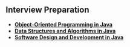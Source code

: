 ## Interview Preparation
- **[Object-Oriented Programming in Java](https://github.com/kvinay7/interview-preparation/blob/main/Java.md)**
- **[Data Structures and Algorithms in Java](https://github.com/kvinay7/interview-preparation/blob/main/DSA.md)**
- **[Software Design and Development in Java](https://github.com/kvinay7/interview-preparation/blob/main/DEV.md)**
